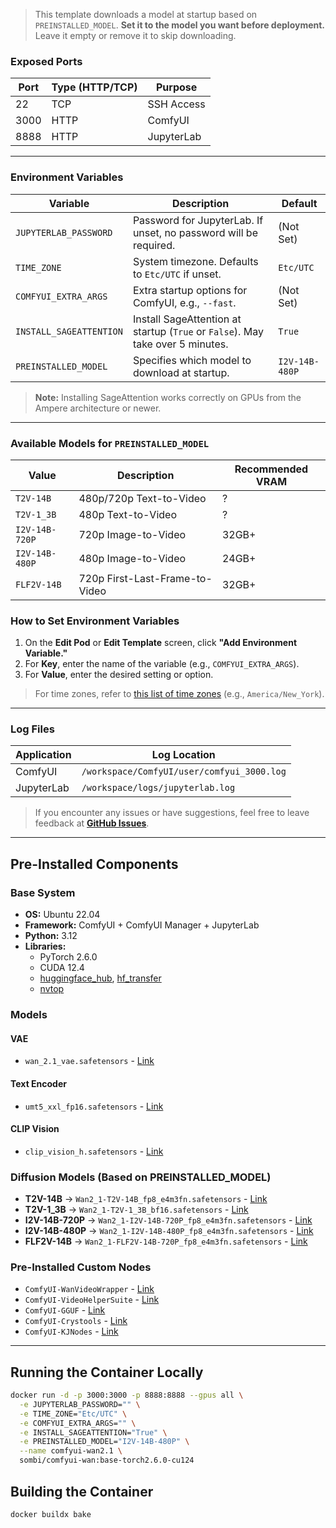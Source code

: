 > This template downloads a model at startup based on `PREINSTALLED_MODEL`.
> **Set it to the model you want before deployment.**  
> Leave it empty or remove it to skip downloading.

### Exposed Ports

| Port | Type (HTTP/TCP) | Purpose       |
|------|-----------------|---------------|
| 22   | TCP              | SSH Access    |
| 3000 | HTTP             | ComfyUI       |
| 8888 | HTTP             | JupyterLab    |

---

### Environment Variables

| Variable                  | Description                                                                  | Default       |
|----------------------------|------------------------------------------------------------------------------|---------------|
| `JUPYTERLAB_PASSWORD`      | Password for JupyterLab. If unset, no password will be required.              | (Not Set)     |
| `TIME_ZONE`                | System timezone. Defaults to `Etc/UTC` if unset.                             | `Etc/UTC`     |
| `COMFYUI_EXTRA_ARGS`       | Extra startup options for ComfyUI, e.g., `--fast`.                           | (Not Set)     |
| `INSTALL_SAGEATTENTION`    | Install SageAttention at startup (`True` or `False`). May take over 5 minutes. | `True`        |
| `PREINSTALLED_MODEL`       | Specifies which model to download at startup.                                | `I2V-14B-480P` |

> **Note:** Installing SageAttention works correctly on GPUs from the Ampere architecture or newer.

---

### Available Models for `PREINSTALLED_MODEL`

| Value                | Description                         | Recommended VRAM |
|----------------------|-------------------------------------|------------------|
| `T2V-14B`             | 480p/720p Text-to-Video             | ?                |
| `T2V-1_3B`            | 480p Text-to-Video                  | ?                |
| `I2V-14B-720P`        | 720p Image-to-Video                 | 32GB+            |
| `I2V-14B-480P`        | 480p Image-to-Video                 | 24GB+            |
| `FLF2V-14B`           | 720p First-Last-Frame-to-Video      | 32GB+            |

### How to Set Environment Variables

1. On the **Edit Pod** or **Edit Template** screen, click **"Add Environment Variable."**
2. For **Key**, enter the name of the variable (e.g., `COMFYUI_EXTRA_ARGS`).
3. For **Value**, enter the desired setting or option.

> For time zones, refer to [this list of time zones](https://en.wikipedia.org/wiki/List_of_tz_database_time_zones) (e.g., `America/New_York`).

---

### Log Files

| Application | Log Location                                   |
|-------------|------------------------------------------------|
| ComfyUI     | `/workspace/ComfyUI/user/comfyui_3000.log`     |
| JupyterLab  | `/workspace/logs/jupyterlab.log`               |

> If you encounter any issues or have suggestions, feel free to leave feedback at **[GitHub Issues](https://github.com/somb1/ComfyUI-Wan/issues)**.

---

## Pre-Installed Components

### Base System

- **OS:** Ubuntu 22.04
- **Framework:** ComfyUI + ComfyUI Manager + JupyterLab
- **Python:** 3.12
- **Libraries:**
  - PyTorch 2.6.0
  - CUDA 12.4
  - [huggingface_hub](https://huggingface.co/docs/huggingface_hub/index), [hf_transfer](https://huggingface.co/docs/huggingface_hub/index)
  - [nvtop](https://github.com/Syllo/nvtop)

### Models

#### VAE

- `wan_2.1_vae.safetensors` - [Link](https://huggingface.co/Kijai/WanVideo_comfy/blob/main/Wan2_1_VAE_bf16.safetensors)

#### Text Encoder

- `umt5_xxl_fp16.safetensors` - [Link](https://huggingface.co/Kijai/WanVideo_comfy/blob/main/umt5-xxl-enc-bf16.safetensors)

#### CLIP Vision

- `clip_vision_h.safetensors` - [Link](https://huggingface.co/Comfy-Org/Wan_2.1_ComfyUI_repackaged/blob/main/split_files/clip_vision/clip_vision_h.safetensors)

### Diffusion Models (Based on PREINSTALLED_MODEL)

- **T2V-14B** → `Wan2_1-T2V-14B_fp8_e4m3fn.safetensors` - [Link](https://huggingface.co/Kijai/WanVideo_comfy/blob/main/Wan2_1-T2V-14B_fp8_e4m3fn.safetensors)
- **T2V-1_3B** → `Wan2_1-T2V-1_3B_bf16.safetensors` - [Link](https://huggingface.co/Kijai/WanVideo_comfy/blob/main/Wan2_1-T2V-1_3B_fp8_e4m3fn.safetensors)
- **I2V-14B-720P** → `Wan2_1-I2V-14B-720P_fp8_e4m3fn.safetensors` - [Link](https://huggingface.co/Kijai/WanVideo_comfy/blob/main/Wan2_1-I2V-14B-720P_fp8_e4m3fn.safetensors)
- **I2V-14B-480P** → `Wan2_1-I2V-14B-480P_fp8_e4m3fn.safetensors` - [Link](https://huggingface.co/Kijai/WanVideo_comfy/blob/main/Wan2_1-I2V-14B-480P_fp8_e4m3fn.safetensors)
- **FLF2V-14B** → `Wan2_1-FLF2V-14B-720P_fp8_e4m3fn.safetensors` - [Link](https://huggingface.co/Kijai/WanVideo_comfy/blob/main/Wan2_1-FLF2V-14B-720P_fp8_e4m3fn.safetensors)

### Pre-Installed Custom Nodes

- `ComfyUI-WanVideoWrapper` - [Link](https://github.com/kijai/ComfyUI-WanVideoWrapper)
- `ComfyUI-VideoHelperSuite` - [Link](https://github.com/Kosinkadink/ComfyUI-VideoHelperSuite)
- `ComfyUI-GGUF` - [Link](https://github.com/city96/ComfyUI-GGUF)
- `ComfyUI-Crystools` - [Link](https://github.com/crystian/ComfyUI-Crystools)
- `ComfyUI-KJNodes` - [Link](https://github.com/kijai/ComfyUI-KJNodes)  

---

## Running the Container Locally

```bash
docker run -d -p 3000:3000 -p 8888:8888 --gpus all \
  -e JUPYTERLAB_PASSWORD="" \
  -e TIME_ZONE="Etc/UTC" \
  -e COMFYUI_EXTRA_ARGS="" \
  -e INSTALL_SAGEATTENTION="True" \
  -e PREINSTALLED_MODEL="I2V-14B-480P" \
  --name comfyui-wan2.1 \
  sombi/comfyui-wan:base-torch2.6.0-cu124
```

## Building the Container

```bash
docker buildx bake
```
